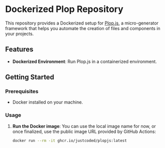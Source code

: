 # Dockerized Plop Repository

This repository provides a Dockerized setup for [Plop.js](https://plopjs.com/), a micro-generator framework that helps you automate the creation of files and components in your projects. 

## Features

- **Dockerized Environment**: Run Plop.js in a containerized environment.

## Getting Started

### Prerequisites

- Docker installed on your machine.

### Usage

1. **Run the Docker image**:
   You can use the local image name for now, or once finalized, use the public image URL provided by GitHub Actions:
   ```bash
   docker run --rm -it ghcr.io/justcoded/plopjs:latest
   ```
